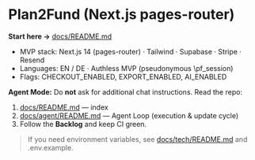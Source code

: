 # Plan2Fund (Next.js pages-router)

**Start here →** [docs/README.md](./docs/README.md)

- MVP stack: Next.js 14 (pages-router) · Tailwind · Supabase · Stripe · Resend  
- Languages: EN / DE · Authless MVP (pseudonymous \pf_session\)  
- Flags: CHECKOUT_ENABLED, EXPORT_ENABLED, AI_ENABLED

**Agent Mode:** Do **not** ask for additional chat instructions. Read the repo:
1. [docs/README.md](./docs/README.md) — index  
2. [docs/agent/README.md](./docs/agent/README.md) — Agent Loop (execution & update cycle)  
3. Follow the **Backlog** and keep CI green.

> If you need environment variables, see [docs/tech/README.md](./docs/tech/README.md) and \.env.example\.